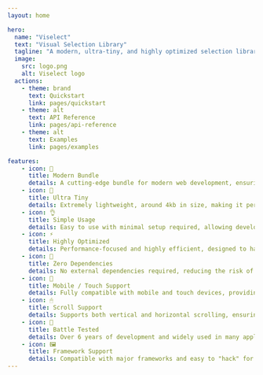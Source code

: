 ```yaml
---
layout: home

hero:
  name: "Viselect"
  text: "Visual Selection Library"
  tagline: "A modern, ultra-tiny, and highly optimized selection library"
  image:
    src: logo.png
    alt: Viselect logo
  actions:
    - theme: brand
      text: Quickstart
      link: pages/quickstart
    - theme: alt
      text: API Reference
      link: pages/api-reference
    - theme: alt
      text: Examples
      link: pages/examples

features:
    - icon: 🌟
      title: Modern Bundle
      details: A cutting-edge bundle for modern web development, ensuring compatibility with the latest standards and practices.
    - icon: 🔩
      title: Ultra Tiny
      details: Extremely lightweight, around 4kb in size, making it perfect for performance and size-critical applications.
    - icon: 👌
      title: Simple Usage
      details: Easy to use with minimal setup required, allowing developers to integrate it quickly into any kind of project.
    - icon: ⚡
      title: Highly Optimized
      details: Performance-focused and highly efficient, designed to handle large amounts of DOM elements with ease.
    - icon: 🚀
      title: Zero Dependencies
      details: No external dependencies required, reducing the risk of conflicts and simplifying the build process.
    - icon: 📱
      title: Mobile / Touch Support
      details: Fully compatible with mobile and touch devices, providing a seamless experience across all platforms.
    - icon: 🖱
      title: Scroll Support
      details: Supports both vertical and horizontal scrolling, ensuring smooth navigation and interaction.
    - icon: 💪
      title: Battle Tested
      details: Over 6 years of development and widely used in many applications, demonstrating its reliability and robustness.
    - icon: 🖼
      title: Framework Support
      details: Compatible with major frameworks and easy to "hack" for custom integrations, providing flexibility and versatility.
---
```


